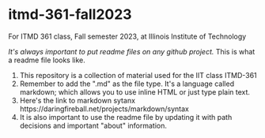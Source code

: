 # itmd-361-fall2023
For ITMD 361 class, Fall semester 2023, at Illinois Institute of Technology

<i>It's always important to put readme files on any github project.</i>
This is what a readme file looks like.
<ol>
  <li>This repository is a collection of material used for the IIT class ITMD-361</li>
  <li>Remember to add the ".md" as the file type. It's a language called markdown; which allows you to use inline HTML or just type plain text.</li>
  <li>Here's the link to markdown sytanx https://daringfireball.net/projects/markdown/syntax</li>
  <li>It is also important to use the readme file by updating it with path decisions and important "about" information.</li>
</ol>